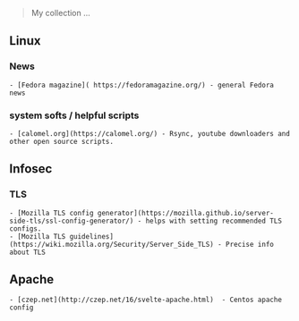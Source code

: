 
> My collection ...

## Linux

### News
	- [Fedora magazine]( https://fedoramagazine.org/) - general Fedora news

### system softs / helpful scripts	
	- [calomel.org](https://calomel.org/) - Rsync, youtube downloaders and other open source scripts.

## Infosec

### TLS
	- [Mozilla TLS config generator](https://mozilla.github.io/server-side-tls/ssl-config-generator/) - helps with setting recommended TLS configs.
	- [Mozilla TLS guidelines](https://wiki.mozilla.org/Security/Server_Side_TLS) - Precise info about TLS

## Apache
	- [czep.net](http://czep.net/16/svelte-apache.html)  - Centos apache config
